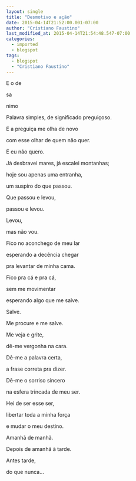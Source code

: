 ```yaml
---
layout: single
title: "Desmotivo e ação"
date: 2015-04-14T21:52:00.001-07:00
author: "Cristiano Faustino"
last_modified_at: 2015-04-14T21:54:48.547-07:00
categories:
  - imported
  - blogspot
tags:
  - blogspot
  - "Cristiano Faustino"
---
```

E o de

sa

nimo



Palavra simples, de significado preguiçoso.

E a preguiça me olha de novo

com esse olhar de quem não quer.

E eu não quero.



Já desbravei mares, já escalei montanhas;

hoje sou apenas uma entranha,

um suspiro do que passou.



Que passou e levou,

passou e levou.

Levou,

mas não vou.



Fico no aconchego de meu lar

esperando a decência chegar

pra levantar de minha cama.



Fico pra cá e pra cá,

sem me movimentar

esperando algo que me salve.



Salve.

Me procure e me salve.

Me veja e grite,

dê-me vergonha na cara.



Dê-me a palavra certa,

a frase correta pra dizer.

Dê-me o sorriso sincero

na esfera trincada de meu ser.



Hei de ser esse ser,

libertar toda a minha força

e mudar o meu destino.



Amanhã de manhã.

Depois de amanhã à tarde.

Antes tarde,

do que nunca...
